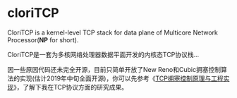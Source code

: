 cloriTCP
=====

CloriTCP is a kernel-level TCP stack for data plane of Multicore Network Processor(**NP** for short).

CloriTCP是一套为多核网络处理器数据平面开发的内核态TCP协议栈...

因一些原因代码还未完全开源，目前只简单开放了New Reno和Cubic拥塞控制算法的实现(估计2019年中旬全面开源)，你可以先参考《[TCP拥塞控制原理与工程实现](http://60.205.189.117/TCP%E6%8B%A5%E5%A1%9E%E6%8E%A7%E5%88%B6%E5%8E%9F%E7%90%86%E4%B8%8E%E5%B7%A5%E7%A8%8B%E5%AE%9E%E7%8E%B0.pdf)》，了解下我在TCP协议方面的研究成果。
